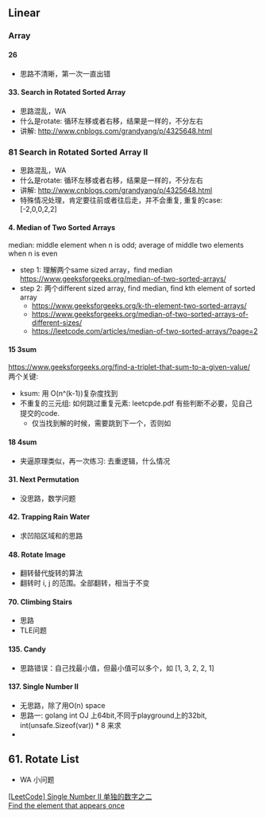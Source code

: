
## Linear

### Array

#### 26

*  思路不清晰，第一次一直出错


#### 33. Search in Rotated Sorted Array

*  思路混乱，WA
*  什么是rotate: 循环左移或者右移，结果是一样的，不分左右
*  讲解:  http://www.cnblogs.com/grandyang/p/4325648.html

### 81 Search in Rotated Sorted Array II

*  思路混乱，WA
*  什么是rotate: 循环左移或者右移，结果是一样的，不分左右
*  讲解:  http://www.cnblogs.com/grandyang/p/4325648.html
*   特殊情况处理，肯定要往前或者往后走，并不会重复, 重复的case: [-2,0,0,2,2]


#### 4. Median of Two Sorted Arrays

median:  middle element when n is odd; average of middle two elements when n is even

*  step 1: 理解两个same sized array，find median  https://www.geeksforgeeks.org/median-of-two-sorted-arrays/
*  step 2: 两个different sized array, find median, find kth element of sorted array
    +  https://www.geeksforgeeks.org/k-th-element-two-sorted-arrays/
    +  https://www.geeksforgeeks.org/median-of-two-sorted-arrays-of-different-sizes/
    +  https://leetcode.com/articles/median-of-two-sorted-arrays/?page=2


#### 15 3sum

https://www.geeksforgeeks.org/find-a-triplet-that-sum-to-a-given-value/
两个关键:

*  ksum: 用 O(n^(k-1))复杂度找到
*  不重复的三元组: 如何跳过重复元素: leetcpde.pdf 有些判断不必要，见自己提交的code.
    +  仅当找到解的时候，需要跳到下一个，否则如


#### 18 4sum

*  夹逼原理类似，再一次练习: 去重逻辑，什么情况


#### 31. Next Permutation

*  没思路，数学问题

#### 42. Trapping Rain Water

*  求凹陷区域和的思路

#### 48. Rotate Image

*  翻转替代旋转的算法
*  翻转时 i, j 的范围。全部翻转，相当于不变

#### 70. Climbing Stairs

*  思路
*  TLE问题


#### 135. Candy

*  思路错误：自己找最小值，但最小值可以多个，如 [1, 3, 2, 2, 1]

#### 137. Single Number II

*  无思路，除了用O(n) space
*  思路一: golang int OJ 上64bit,不同于playground上的32bit, int(unsafe.Sizeof(var)) * 8 来求
*  



## 61. Rotate List

*  WA 小问题

[[LeetCode] Single Number II 单独的数字之二](http://www.cnblogs.com/grandyang/p/4263927.html)  
[Find the element that appears once](https://www.geeksforgeeks.org/find-the-element-that-appears-once/)  


